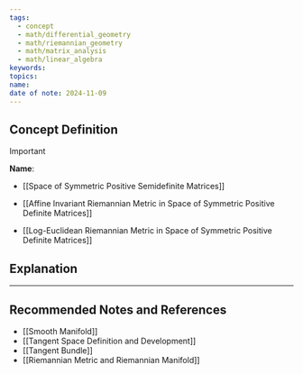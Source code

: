 ```yaml
---
tags:
  - concept
  - math/differential_geometry
  - math/riemannian_geometry
  - math/matrix_analysis
  - math/linear_algebra
keywords: 
topics: 
name: 
date of note: 2024-11-09
---
```


## Concept Definition

>[!important]
>**Name**: 


- [[Space of Symmetric Positive Semidefinite Matrices]]


- [[Affine Invariant Riemannian Metric in Space of Symmetric Positive Definite Matrices]]
- [[Log-Euclidean Riemannian Metric in Space of Symmetric Positive Definite Matrices]]

## Explanation





-----------
##  Recommended Notes and References


- [[Smooth Manifold]]
- [[Tangent Space Definition and Development]]
- [[Tangent Bundle]]
- [[Riemannian Metric and Riemannian Manifold]]

